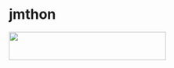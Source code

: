 # jmthon

<p align="left"><a href="https://heroku.com/deploy?template=https://github.com/Jmthomub/roz"> <img src="https://img.shields.io/badge/Deploy%20To%20Heroku-purple?style=for-the-badge&logo=heroku" width="320" height="58.45"/></a></p>

